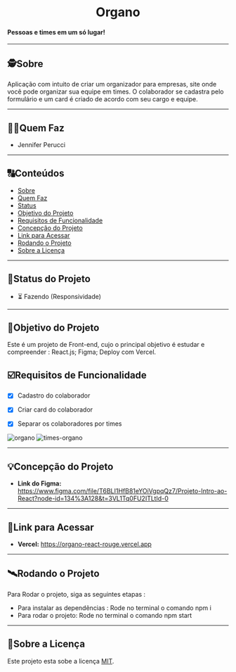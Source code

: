 <h1 align="center">
     Organo
</h1>

<h4 align="left">
    Pessoas e times em um só lugar!
</h4>

---

##  🕵Sobre

 Aplicação com intuito de criar um organizador para empresas, site onde você pode organizar sua equipe em times. O colaborador se cadastra pelo formulário e um card é criado de acordo com seu cargo e equipe.

---

##  👩🏾Quem Faz 

- Jennifer Perucci


---
##  🔠Conteúdos

<!--ts-->
   * [Sobre](#sobre)
   * [Quem Faz](#-quem-faz)
   * [Status](#status)
   * [Objetivo do Projeto](#objetivo-do-projeto)
   * [Requisitos de Funcionalidade](#requisitos-de-funcionalidade)
   * [Concepção do Projeto](#concepcao-do-projeto)
   * [Link para Acessar](#link-para-acessar)
   * [Rodando o Projeto](#rodando-o-projeto)
   * [Sobre a Licença](#sobre-a-licença)
<!--te-->


---
##  🧭Status do Projeto

 - ⏳ Fazendo (Responsividade)
 

---

##  🎯Objetivo do Projeto

Este é um projeto de Front-end, cujo o principal objetivo é estudar e compreender : React.js; Figma; Deploy com Vercel.


## ☑️Requisitos de Funcionalidade

- [x] Cadastro do colaborador 
- [x] Criar card do colaborador
- [x] Separar os colaboradores por times 


![organo](https://user-images.githubusercontent.com/102336146/217114506-0f3618bb-28da-4840-938d-44173f1cefdd.png) 
![times-organo](https://user-images.githubusercontent.com/102336146/217114799-0b65a1fc-c4d3-4f49-b6e3-ae30825fdbe3.png)


---

## 💡Concepção do Projeto

- **Link do Figma:**  https://www.figma.com/file/T6BLI1HfB81eYOiVgpqQz7/Projeto-Intro-ao-React?node-id=134%3A128&t=3VL1Tq0FU2ITLtId-0 




---

## 🔗Link para Acessar

- **Vercel:**  https://organo-react-rouge.vercel.app 

---


## 🛰Rodando o Projeto

Para Rodar o projeto, siga as seguintes etapas :

- Para instalar as dependẽncias :  Rode no terminal o comando npm i
- Para rodar o projeto: Rode no terminal o comando npm start



---

## 📝Sobre a Licença

Este projeto esta sobe a licença [MIT](./LICENSE).
